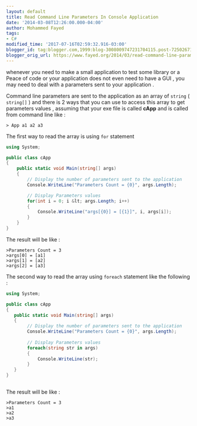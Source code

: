 ```yaml
---
layout: default
title: Read Command Line Parameters In Console Application
date: '2014-03-08T12:26:00.000-04:00'
author: Mohammed Fayed
tags:
- C#
modified_time: '2017-07-16T02:59:32.916-03:00'
blogger_id: tag:blogger.com,1999:blog-3008009747231704115.post-7250267156978213930
blogger_orig_url: https://www.fayed.org/2014/03/read-command-line-parameters-in-console.html
---
```



whenever you need to make a small application to test some library or a Peace of code or your application does not even need to have a GUI , you may need to deal with a parameters sent to your application .

Command line parameters are sent to the application as an array of `string` ( `string[]` ) and there is 2 ways that you can use to access this array to get parameters values , assuming that your exe file is called **cApp** and is called from command line like :

```shell
> App a1 a2 a3
```

The first way to read the array is using `for` statement

```csharp
using System;

public class cApp
{
    public static void Main(string[] args)
    {
        // Display the number of parameters sent to the application 
        Console.WriteLine("Parameters Count = {0}", args.Length);

        // Display Parameters values
        for(int i = 0; i &lt; args.Length; i++)
        {
            Console.WriteLine("args[{0}] = [{1}]", i, args[i]);
        }
    }
}
```
The result will be like :

```shell
>Parameters Count = 3
>args[0] = [a1]
>args[1] = [a2]
>args[2] = [a3]
```

The second way to read the array using `foreach` statement like the following :


```csharp
using System;

public class cApp
{
   public static void Main(string[] args)
   {
        // Display the number of parameters sent to the application 
        Console.WriteLine("Parameters Count = {0}", args.Length);
      
        // Display Parameters values
        foreach(string str in args)
        {
            Console.WriteLine(str);
        }
   }
}
 
```

The result will be like :

```shell
>Parameters Count = 3
>a1
>a2
>a3
```

